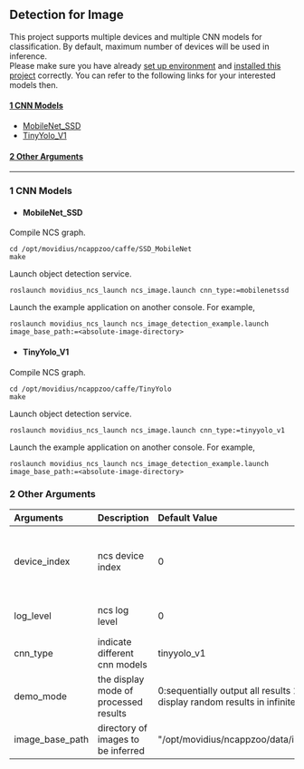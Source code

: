 ## Detection for Image
This project supports multiple devices and multiple CNN models for classification. By default, maximum number of devices will be used in inference. <br>
Please make sure you have already [set up environment](https://github.com/intel/ros_intel_movidius_ncs/tree/master#3-environment-setup) and [installed this project](https://github.com/intel/ros_intel_movidius_ncs/tree/master#4-building-and-installation) correctly. You can refer to the following links for your interested models then.
#### [1 CNN Models](#1-cnn-models-1)
* [MobileNet_SSD](#mobilenet_ssd)
* [TinyYolo_V1](#tinyyolo_v1)
#### [2 Other Arguments](#2-other-arguments-1)
----------------------------------

### 1 CNN Models
* #### MobileNet_SSD
Compile NCS graph.
```Shell
cd /opt/movidius/ncappzoo/caffe/SSD_MobileNet
make
```
Launch object detection service.
```Shell
roslaunch movidius_ncs_launch ncs_image.launch cnn_type:=mobilenetssd
```
Launch the example application on another console. For example,
```Shell
roslaunch movidius_ncs_launch ncs_image_detection_example.launch image_base_path:=<absolute-image-directory>
```
* #### TinyYolo_V1
Compile NCS graph.
```Shell
cd /opt/movidius/ncappzoo/caffe/TinyYolo
make
```
Launch object detection service.
```Shell
roslaunch movidius_ncs_launch ncs_image.launch cnn_type:=tinyyolo_v1
```
Launch the example application on another console. For example,
```Shell
roslaunch movidius_ncs_launch ncs_image_detection_example.launch image_base_path:=<absolute-image-directory>
```
### 2 Other Arguments
|Arguments|Description|Default Value|Valid Values|
|:-|:-|:-|:-|
|device_index|ncs device index|0|0~N-1(N is the maximum number of inserted NCS devices)|
|log_level|ncs log level|0|0:Nothing / 1:Errors / 2:Verbose|
|cnn_type|indicate different cnn models|tinyyolo_v1|tinyyolo_v1 / mobilenetssd|
|demo_mode|the display mode of processed results|0:sequentially output all results 1: display random results in infinite loop|0, 1|
|image_base_path|directory of images to be inferred|"/opt/movidius/ncappzoo/data/images/"||
